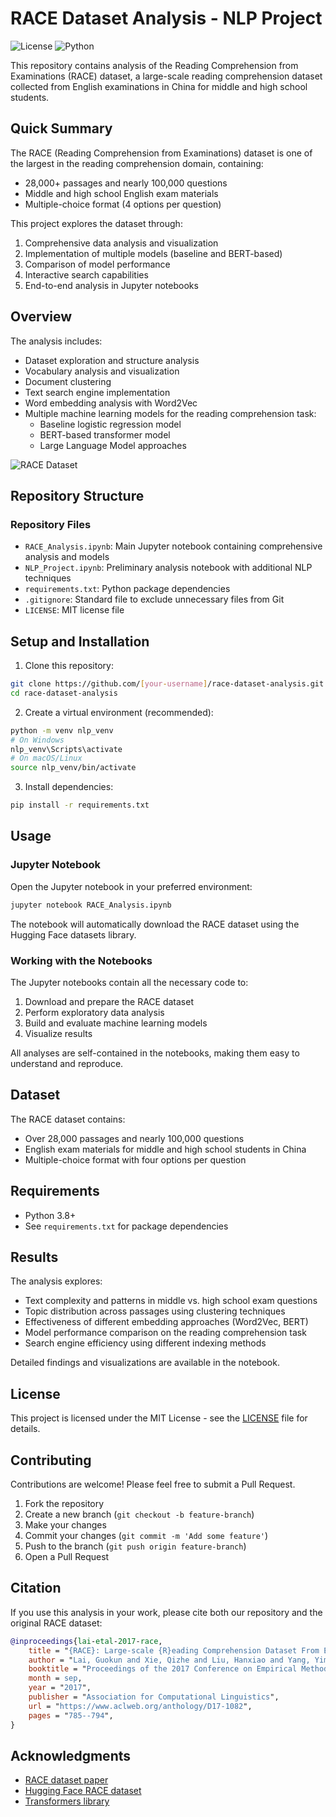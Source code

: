 # RACE Dataset Analysis - NLP Project

![License](https://img.shields.io/badge/license-MIT-blue.svg)
![Python](https://img.shields.io/badge/python-v3.8+-blue.svg)

This repository contains analysis of the Reading Comprehension from Examinations (RACE) dataset, a large-scale reading comprehension dataset collected from English examinations in China for middle and high school students.

## Quick Summary

The RACE (Reading Comprehension from Examinations) dataset is one of the largest in the reading comprehension domain, containing:

- 28,000+ passages and nearly 100,000 questions
- Middle and high school English exam materials
- Multiple-choice format (4 options per question)

This project explores the dataset through:

1. Comprehensive data analysis and visualization
2. Implementation of multiple models (baseline and BERT-based)
3. Comparison of model performance
4. Interactive search capabilities
5. End-to-end analysis in Jupyter notebooks

## Overview

The analysis includes:

- Dataset exploration and structure analysis
- Vocabulary analysis and visualization
- Document clustering
- Text search engine implementation
- Word embedding analysis with Word2Vec
- Multiple machine learning models for the reading comprehension task:
  - Baseline logistic regression model
  - BERT-based transformer model
  - Large Language Model approaches

![RACE Dataset](https://huggingface.co/datasets/huggingface/documentation-images/resolve/main/datasets/race_layout.png)

## Repository Structure

### Repository Files

- `RACE_Analysis.ipynb`: Main Jupyter notebook containing comprehensive analysis and models
- `NLP_Project.ipynb`: Preliminary analysis notebook with additional NLP techniques
- `requirements.txt`: Python package dependencies
- `.gitignore`: Standard file to exclude unnecessary files from Git
- `LICENSE`: MIT license file

## Setup and Installation

1. Clone this repository:

```bash
git clone https://github.com/[your-username]/race-dataset-analysis.git
cd race-dataset-analysis
```

2. Create a virtual environment (recommended):

```bash
python -m venv nlp_venv
# On Windows
nlp_venv\Scripts\activate
# On macOS/Linux
source nlp_venv/bin/activate
```

3. Install dependencies:

```bash
pip install -r requirements.txt
```

## Usage

### Jupyter Notebook

Open the Jupyter notebook in your preferred environment:

```bash
jupyter notebook RACE_Analysis.ipynb
```

The notebook will automatically download the RACE dataset using the Hugging Face datasets library.

### Working with the Notebooks

The Jupyter notebooks contain all the necessary code to:

1. Download and prepare the RACE dataset
2. Perform exploratory data analysis
3. Build and evaluate machine learning models
4. Visualize results

All analyses are self-contained in the notebooks, making them easy to understand and reproduce.

## Dataset

The RACE dataset contains:

- Over 28,000 passages and nearly 100,000 questions
- English exam materials for middle and high school students in China
- Multiple-choice format with four options per question

## Requirements

- Python 3.8+
- See `requirements.txt` for package dependencies

## Results

The analysis explores:

- Text complexity and patterns in middle vs. high school exam questions
- Topic distribution across passages using clustering techniques
- Effectiveness of different embedding approaches (Word2Vec, BERT)
- Model performance comparison on the reading comprehension task
- Search engine efficiency using different indexing methods

Detailed findings and visualizations are available in the notebook.

## License

This project is licensed under the MIT License - see the [LICENSE](LICENSE) file for details.

## Contributing

Contributions are welcome! Please feel free to submit a Pull Request.

1. Fork the repository
2. Create a new branch (`git checkout -b feature-branch`)
3. Make your changes
4. Commit your changes (`git commit -m 'Add some feature'`)
5. Push to the branch (`git push origin feature-branch`)
6. Open a Pull Request

## Citation

If you use this analysis in your work, please cite both our repository and the original RACE dataset:

```bibtex
@inproceedings{lai-etal-2017-race,
    title = "{RACE}: Large-scale {R}eading Comprehension Dataset From Examinations",
    author = "Lai, Guokun and Xie, Qizhe and Liu, Hanxiao and Yang, Yiming and Hovy, Eduard",
    booktitle = "Proceedings of the 2017 Conference on Empirical Methods in Natural Language Processing",
    month = sep,
    year = "2017",
    publisher = "Association for Computational Linguistics",
    url = "https://www.aclweb.org/anthology/D17-1082",
    pages = "785--794",
}
```

## Acknowledgments

- [RACE dataset paper](https://www.aclweb.org/anthology/D17-1082/)
- [Hugging Face RACE dataset](https://huggingface.co/datasets/race)
- [Transformers library](https://github.com/huggingface/transformers)
